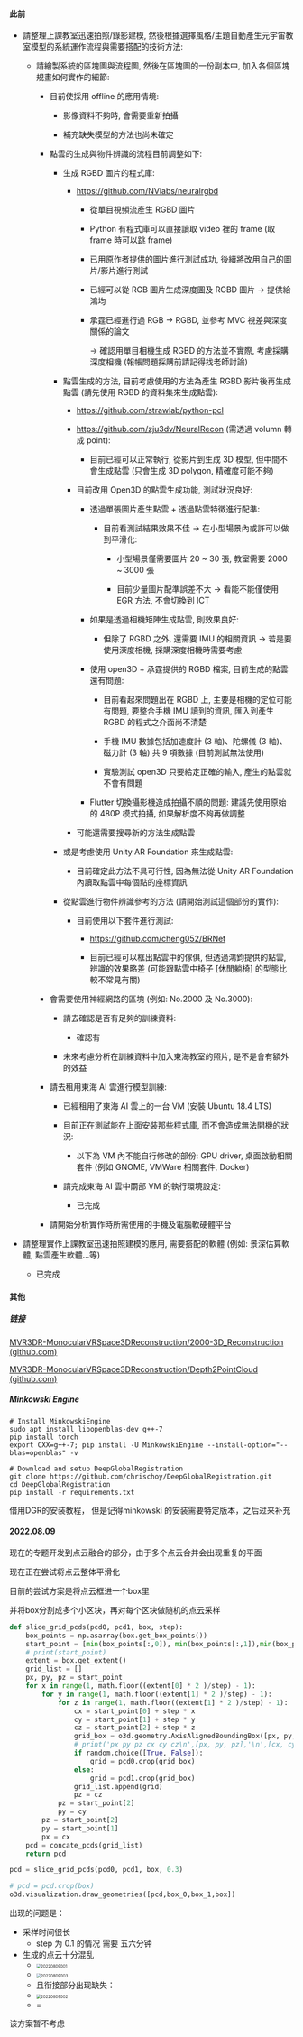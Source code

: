 #### 此前

- 請整理上課教室迅速拍照/錄影建模, 然後根據選擇風格/主題自動產生元宇宙教室模型的系統運作流程與需要搭配的技術方法:
  
  - 請繪製系統的區塊圖與流程圖, 然後在區塊圖的一份副本中, 加入各個區塊規畫如何實作的細節:
    
    - 目前使採用 offline 的應用情境:
      
      - 影像資料不夠時, 會需要重新拍攝
      
      - 補充缺失模型的方法也尚未確定 
    
    - 點雲的生成與物件辨識的流程目前調整如下:
      
      - 生成 RGBD 圖片的程式庫:
        
        - https://github.com/NVlabs/neuralrgbd
          
          - 從單目視頻流產生 RGBD 圖片
          
          - Python 有程式庫可以直接讀取 video 裡的 frame (取 frame 時可以跳 frame)
          
          - 已用原作者提供的圖片進行測試成功, 後續將改用自己的圖片/影片進行測試
          
          - 已經可以從 RGB 圖片生成深度圖及 RGBD 圖片 -> 提供給鴻均
          
          - 承霆已經進行過 RGB -> RGBD, 並參考 MVC 視差與深度關係的論文 
            
            -> 確認用單目相機生成 RGBD 的方法並不實際, 考慮採購深度相機 (報帳問題採購前請記得找老師討論)
      
      - 點雲生成的方法, 目前考慮使用的方法為產生 RGBD 影片後再生成點雲 (請先使用 RGBD 的資料集來生成點雲):
        
        - https://github.com/strawlab/python-pcl
        
        - https://github.com/zju3dv/NeuralRecon (需透過 volumn 轉成 point):
          
          - 目前已經可以正常執行, 從影片到生成 3D 模型, 但中間不會生成點雲 (只會生成 3D polygon, 精確度可能不夠)
        
        - 目前改用 Open3D 的點雲生成功能, 測試狀況良好:
          
          - 透過單張圖片產生點雲 + 透過點雲特徵進行配準:
            
            - 目前看測試結果效果不佳 -> 在小型場景內或許可以做到平滑化:
              
              - 小型場景僅需要圖片 20 ~ 30 張, 教室需要 2000 ~ 3000 張
              
              - 目前少量圖片配準誤差不大 -> 看能不能僅使用 EGR 方法, 不會切換到 ICT
          
          - 如果是透過相機矩陣生成點雲, 則效果良好:
            
            - 但除了 RGBD 之外, 還需要 IMU 的相關資訊 -> 若是要使用深度相機, 採購深度相機時需要考慮
          
          - 使用 open3D + 承霆提供的 RGBD 檔案, 目前生成的點雲還有問題:
            
            - 目前看起來問題出在 RGBD 上, 主要是相機的定位可能有問題, 要整合手機 IMU 讀到的資訊, 匯入到產生 RGBD 的程式之介面尚不清楚
            
            - 手機 IMU 數據包括加速度計 (3 軸)、陀螺儀 (3 軸)、磁力計 (3 軸) 共 9 項數據 (目前測試無法使用)
            
            - 實驗測試 open3D 只要給定正確的輸入, 產生的點雲就不會有問題
          
          - Flutter 切換攝影機造成拍攝不順的問題: 建議先使用原始的 480P 模式拍攝, 如果解析度不夠再做調整
        
        - 可能還需要搜尋新的方法生成點雲
      
      - 或是考慮使用 Unity AR Foundation 來生成點雲:
        
        - 目前確定此方法不具可行性, 因為無法從 Unity AR Foundation 內讀取點雲中每個點的座標資訊
      
      - 從點雲進行物件辨識參考的方法 (請開始測試這個部份的實作):
        
        - 目前使用以下套件進行測試:
          
          - https://github.com/cheng052/BRNet
          
          - 目前已經可以框出點雲中的傢俱, 但透過鴻鈞提供的點雲, 辨識的效果略差 (可能跟點雲中椅子 [休閒躺椅] 的型態比較不常見有關)
    
    - 會需要使用神經網路的區塊 (例如: No.2000 及 No.3000):
      
      - 請去確認是否有足夠的訓練資料:
        
        - 確認有 
      
      - 未來考慮分析在訓練資料中加入東海教室的照片, 是不是會有額外的效益
    
    - 請去租用東海 AI 雲進行模型訓練:
      
      - 已經租用了東海 AI 雲上的一台 VM (安裝 Ubuntu 18.4 LTS)
      
      - 目前正在測試能在上面安裝那些程式庫, 而不會造成無法開機的狀況:
        
        - 以下為 VM 內不能自行修改的部份: GPU driver, 桌面啟動相關套件 (例如 GNOME, VMWare 相關套件, Docker) 
      
      - 請完成東海 AI 雲中兩部 VM 的執行環境設定: 
        
        - 已完成
    
    - 請開始分析實作時所需使用的手機及電腦軟硬體平台

- 請整理實作上課教室迅速拍照建模的應用, 需要搭配的軟體 (例如: 景深估算軟體, 點雲產生軟體...等)
  
  - 已完成



#### 其他

##### 链接

[MVR3DR-MonocularVRSpace3DReconstruction/2000-3D_Reconstruction (github.com)](https://github.com/MVR3DR-MonocularVRSpace3DReconstruction/2000-3D_Reconstruction)

[MVR3DR-MonocularVRSpace3DReconstruction/Depth2PointCloud (github.com)](https://github.com/MVR3DR-MonocularVRSpace3DReconstruction/Depth2PointCloud)



##### Minkowski Engine

```ubuntu
# Install MinkowskiEngine
sudo apt install libopenblas-dev g++-7
pip install torch
export CXX=g++-7; pip install -U MinkowskiEngine --install-option="--blas=openblas" -v

# Download and setup DeepGlobalRegistration
git clone https://github.com/chrischoy/DeepGlobalRegistration.git
cd DeepGlobalRegistration
pip install -r requirements.txt
```



借用DGR的安装教程， 但是记得minkowski 的安装需要特定版本，之后过来补充



#### 2022.08.09

现在的专题开发到点云融合的部分，由于多个点云合并会出现重复的平面

现在正在尝试将点云整体平滑化



目前的尝试方案是将点云框进一个box里

并将box分割成多个小区块，再对每个区块做随机的点云采样

```python
def slice_grid_pcds(pcd0, pcd1, box, step):
    box_points = np.asarray(box.get_box_points())
    start_point = [min(box_points[:,0]), min(box_points[:,1]),min(box_points[:,2]) ]
    # print(start_point)
    extent = box.get_extent()
    grid_list = []
    px, py, pz = start_point
    for x in range(1, math.floor((extent[0] * 2 )/step) - 1):
        for y in range(1, math.floor((extent[1] * 2 )/step) - 1):
            for z in range(1, math.floor((extent[1] * 2 )/step) - 1):
                cx = start_point[0] + step * x
                cy = start_point[1] + step * y
                cz = start_point[2] + step * z
                grid_box = o3d.geometry.AxisAlignedBoundingBox([px, py, pz],[cx, cy, cz])
                # print('px py pz cx cy cz\n',[px, py, pz],'\n',[cx, cy, cz],'\n')
                if random.choice([True, False]):
                    grid = pcd0.crop(grid_box)
                else:
                    grid = pcd1.crop(grid_box)
                grid_list.append(grid)
                pz = cz
            pz = start_point[2]
            py = cy
        pz = start_point[2]
        py = start_point[1]
        px = cx
    pcd = concate_pcds(grid_list)
    return pcd

pcd = slice_grid_pcds(pcd0, pcd1, box, 0.3)

# pcd = pcd.crop(box)
o3d.visualization.draw_geometries([pcd,box_0,box_1,box])
```

出现的问题是：

- 采样时间很长
  - step 为 0.1 的情况 需要 五六分钟
- 生成的点云十分混乱
  - <img src="photos\20220809001.png" alt="20220809001" style="zoom:50%;" />
  - <img src="photos\20220809003.jpg" alt="20220809003" style="zoom:50%;" />
  - 且衔接部分出现缺失：
  - <img src="photos\20220809002.jpg" alt="20220809002" style="zoom:50%;" />
  - =

该方案暂不考虑





